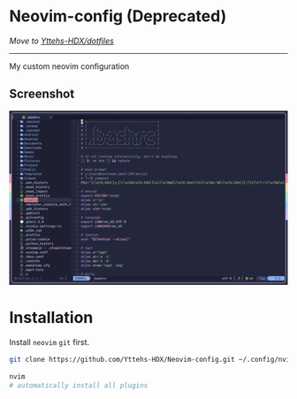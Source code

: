 # Neovim-config (Deprecated)

*Move to [Yttehs-HDX/dotfiles](https://github.com/Yttehs-HDX/dotfiles/tree/main/config/nvim)*

---

My custom neovim configuration

## Screenshot

![Screenshot](Screenshot.png)

# Installation

Install ``neovim`` ``git`` first.

```bash
git clone https://github.com/Yttehs-HDX/Neovim-config.git ~/.config/nvim
```

```bash
nvim
# automatically install all plugins
```

